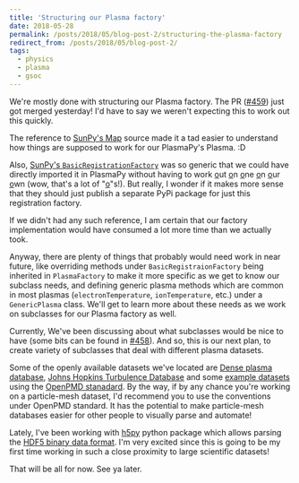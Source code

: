 ```yaml
---
title: 'Structuring our Plasma factory'
date: 2018-05-28
permalink: /posts/2018/05/blog-post-2/structuring-the-plasma-factory
redirect_from: /posts/2018/05/blog-post-2/
tags:
  - physics
  - plasma
  - gsoc
---
```


We're mostly done with structuring our Plasma factory. The PR
([#459](https://github.com/PlasmaPy/PlasmaPy/pull/459)) just got merged yesterday! I'd have to say
we weren't expecting this to work out this quickly.

The reference to
[SunPy's Map](https://github.com/sunpy/sunpy/tree/0d784d24160ab04a0bd6876d948c915cdffea092/sunpy/map)
source made it a tad easier to understand how things are supposed to work for our PlasmaPy's
Plasma. :D

Also, [SunPy's `BasicRegistrationFactory`](https://github.com/sunpy/sunpy/blob/0d784d24160ab04a0bd6876d948c915cdffea092/sunpy/util/datatype_factory_base.py)
was so generic that we could have directly imported it in PlasmaPy without having to work <u>o</u>ut <u>o</u>n
<u>o</u>ne <u>o</u>n <u>o</u>ur <u>o</u>wn (wow, that's a lot of "<u>o</u>"s!). But really, I wonder
if it makes more sense that they should just publish a separate PyPi package for just this
registration factory.

If we didn't had any such reference, I am certain that our factory implementation would have consumed
a lot more time than we actually took.

Anyway, there are plenty of things that probably would need work in near future, like
overriding methods under `BasicRegistraionFactory` being inherited in `PlasmaFactory` to make it more
specific as we get to know our subclass needs, and defining generic plasma methods which are
common in most plasmas (`electronTemperature`, `ionTemperature`, etc.) under a `GenericPlasma` class.
We'll get to learn more about these needs as we work on subclasses for our Plasma factory as well.

Currently, We've been discussing about what subclasses would be nice to have
(some bits can be found in [#458](https://github.com/PlasmaPy/PlasmaPy/issues/458)).
And so, this is our next plan, to create variety of subclasses that deal with different plasma datasets.

Some of the openly available datasets we've located are
[Dense plasma database](https://github.com/MurilloGroupMSU/Dense-Plasma-Properties-Database),
[Johns Hopkins Turbulence Database](http://turbulence.pha.jhu.edu) and some
[example datasets](https://github.com/openPMD/openPMD-example-datasets) using the
[OpenPMD stanadard](https://github.com/openPMD/openPMD-standard).
By the way, if by any chance you're working on a particle-mesh dataset, I'd recommend you to use the
conventions under OpenPMD standard. It has the potential to make particle-mesh databases easier for other
people to visually parse and automate!

Lately, I've been working with [h5py](https://www.h5py.org) python package which allows parsing
the [HDF5 binary data format](https://hdfgroup.org). I'm very excited since this is going to be my
first time working in such a close proximity to large scientific datasets!

That will be all for now. See ya later.
